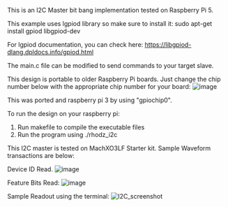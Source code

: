 This is an I2C Master bit bang implementation tested on Raspberry Pi 5. 

This example uses lgpiod library so make sure to install it:
    sudo apt-get install gpiod libgpiod-dev
    
For lgpiod documentation, you can check here: https://libgpiod-dlang.dpldocs.info/gpiod.html

The main.c file can be modified to send commands to your target slave. 

This design is portable to older Raspberry Pi boards. Just change the chip number below with the appropriate chip number for your board:
![image](https://github.com/user-attachments/assets/f56f8621-0472-444d-adae-576b720c9b45)

This was ported and raspberry pi 3 by using "gpiochip0".

To run the design on your raspberry pi:
1. Run makefile to compile the executable files
2. Run the program using ./rhodz_i2c




This I2C master is tested on MachXO3LF Starter kit. Sample Waveform transactions are below:

Device ID Read.
![image](https://github.com/user-attachments/assets/45788e82-9bba-499b-8286-dd786dbf65ba)

Feature Bits Read:
![image](https://github.com/user-attachments/assets/0c426385-ac5d-4f31-a5bd-7255751ce730)

Sample Readout using the terminal:
![I2C_screenshot](https://github.com/user-attachments/assets/b9b48c86-c262-4cce-a814-0239aac6855e)


  

